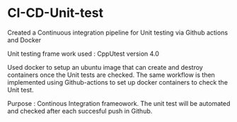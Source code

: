 # CI-CD-Unit-test

Created a Continuous integration pipeline for Unit testing via Github actions and Docker

Unit testing frame work used : CppUtest version 4.0 

Used docker to setup an ubuntu image that can create and destroy containers once the Unit tests are checked.
The same workflow is then implemented using Github-actions to set up docker containers to check the Unit test. 

Purpose : Continous Integration frameowork. The unit test will be automated and checked after each succesful push in Github. 

